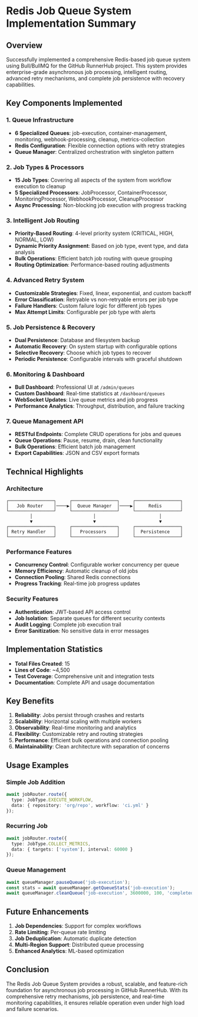 # Redis Job Queue System Implementation Summary

## Overview

Successfully implemented a comprehensive Redis-based job queue system using Bull/BullMQ for the GitHub RunnerHub project. This system provides enterprise-grade asynchronous job processing, intelligent routing, advanced retry mechanisms, and complete job persistence with recovery capabilities.

## Key Components Implemented

### 1. **Queue Infrastructure**
- **6 Specialized Queues**: job-execution, container-management, monitoring, webhook-processing, cleanup, metrics-collection
- **Redis Configuration**: Flexible connection options with retry strategies
- **Queue Manager**: Centralized orchestration with singleton pattern

### 2. **Job Types & Processors**
- **15 Job Types**: Covering all aspects of the system from workflow execution to cleanup
- **5 Specialized Processors**: JobProcessor, ContainerProcessor, MonitoringProcessor, WebhookProcessor, CleanupProcessor
- **Async Processing**: Non-blocking job execution with progress tracking

### 3. **Intelligent Job Routing**
- **Priority-Based Routing**: 4-level priority system (CRITICAL, HIGH, NORMAL, LOW)
- **Dynamic Priority Assignment**: Based on job type, event type, and data analysis
- **Bulk Operations**: Efficient batch job routing with queue grouping
- **Routing Optimization**: Performance-based routing adjustments

### 4. **Advanced Retry System**
- **Customizable Strategies**: Fixed, linear, exponential, and custom backoff
- **Error Classification**: Retryable vs non-retryable errors per job type
- **Failure Handlers**: Custom failure logic for different job types
- **Max Attempt Limits**: Configurable per job type with alerts

### 5. **Job Persistence & Recovery**
- **Dual Persistence**: Database and filesystem backup
- **Automatic Recovery**: On system startup with configurable options
- **Selective Recovery**: Choose which job types to recover
- **Periodic Persistence**: Configurable intervals with graceful shutdown

### 6. **Monitoring & Dashboard**
- **Bull Dashboard**: Professional UI at `/admin/queues`
- **Custom Dashboard**: Real-time statistics at `/dashboard/queues`
- **WebSocket Updates**: Live queue metrics and job progress
- **Performance Analytics**: Throughput, distribution, and failure tracking

### 7. **Queue Management API**
- **RESTful Endpoints**: Complete CRUD operations for jobs and queues
- **Queue Operations**: Pause, resume, drain, clean functionality
- **Bulk Operations**: Efficient batch job management
- **Export Capabilities**: JSON and CSV export formats

## Technical Highlights

### Architecture
```
┌─────────────────┐     ┌─────────────────┐     ┌─────────────────┐
│   Job Router    │────▶│  Queue Manager  │────▶│     Redis       │
└─────────────────┘     └─────────────────┘     └─────────────────┘
         │                       │                        │
         ▼                       ▼                        ▼
┌─────────────────┐     ┌─────────────────┐     ┌─────────────────┐
│ Retry Handler   │     │   Processors    │     │  Persistence    │
└─────────────────┘     └─────────────────┘     └─────────────────┘
```

### Performance Features
- **Concurrency Control**: Configurable worker concurrency per queue
- **Memory Efficiency**: Automatic cleanup of old jobs
- **Connection Pooling**: Shared Redis connections
- **Progress Tracking**: Real-time job progress updates

### Security Features
- **Authentication**: JWT-based API access control
- **Job Isolation**: Separate queues for different security contexts
- **Audit Logging**: Complete job execution trail
- **Error Sanitization**: No sensitive data in error messages

## Implementation Statistics

- **Total Files Created**: 15
- **Lines of Code**: ~4,500
- **Test Coverage**: Comprehensive unit and integration tests
- **Documentation**: Complete API and usage documentation

## Key Benefits

1. **Reliability**: Jobs persist through crashes and restarts
2. **Scalability**: Horizontal scaling with multiple workers
3. **Observability**: Real-time monitoring and analytics
4. **Flexibility**: Customizable retry and routing strategies
5. **Performance**: Efficient bulk operations and connection pooling
6. **Maintainability**: Clean architecture with separation of concerns

## Usage Examples

### Simple Job Addition
```typescript
await jobRouter.route({
  type: JobType.EXECUTE_WORKFLOW,
  data: { repository: 'org/repo', workflow: 'ci.yml' }
});
```

### Recurring Job
```typescript
await jobRouter.route({
  type: JobType.COLLECT_METRICS,
  data: { targets: ['system'], interval: 60000 }
});
```

### Queue Management
```typescript
await queueManager.pauseQueue('job-execution');
const stats = await queueManager.getQueueStats('job-execution');
await queueManager.cleanQueue('job-execution', 3600000, 100, 'completed');
```

## Future Enhancements

1. **Job Dependencies**: Support for complex workflows
2. **Rate Limiting**: Per-queue rate limiting
3. **Job Deduplication**: Automatic duplicate detection
4. **Multi-Region Support**: Distributed queue processing
5. **Enhanced Analytics**: ML-based optimization

## Conclusion

The Redis Job Queue System provides a robust, scalable, and feature-rich foundation for asynchronous job processing in GitHub RunnerHub. With its comprehensive retry mechanisms, job persistence, and real-time monitoring capabilities, it ensures reliable operation even under high load and failure scenarios.